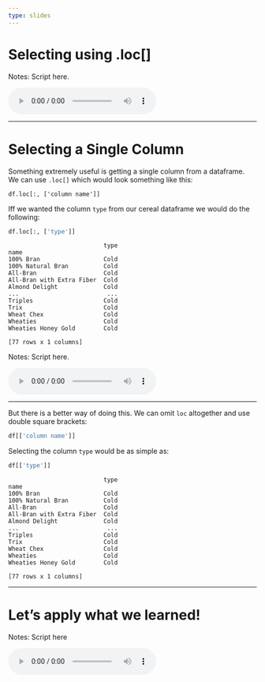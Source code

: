 ```yaml
---
type: slides
---
```


# Selecting using .loc\[\]

Notes: Script here.

<html>

<audio controls >

<source src="/placeholder_audio.mp3" />

</audio>

</html>

---

# Selecting a Single Column

Something extremely useful is getting a single column from a dataframe.
We can use `.loc[]` which would look something like this:

    df.loc[:, ['column name']]

Iff we wanted the column `type` from our cereal dataframe we would do
the following:

``` python
df.loc[:, ['type']]
```

```out
                           type
name                           
100% Bran                  Cold
100% Natural Bran          Cold
All-Bran                   Cold
All-Bran with Extra Fiber  Cold
Almond Delight             Cold
...                         ...
Triples                    Cold
Trix                       Cold
Wheat Chex                 Cold
Wheaties                   Cold
Wheaties Honey Gold        Cold

[77 rows x 1 columns]
```

Notes: Script here.

<html>

<audio controls >

<source src="/placeholder_audio.mp3" />

</audio>

</html>

---

But there is a better way of doing this. We can omit `loc` altogether
and use double square brackets:

``` python
df[['column name']]
```

Selecting the column `type` would be as simple as:

``` python
df[['type']]
```

```out
                           type
name                           
100% Bran                  Cold
100% Natural Bran          Cold
All-Bran                   Cold
All-Bran with Extra Fiber  Cold
Almond Delight             Cold
...                         ...
Triples                    Cold
Trix                       Cold
Wheat Chex                 Cold
Wheaties                   Cold
Wheaties Honey Gold        Cold

[77 rows x 1 columns]
```

---

# Let’s apply what we learned\!

Notes: Script here

<html>

<audio controls >

<source src="/placeholder_audio.mp3" />

</audio>

</html>
